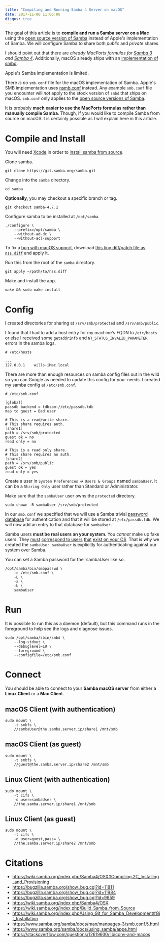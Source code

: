 ```yaml
---
title: "Compiling and Running Samba 4 Server on macOS"
date: 2017-11-06 11:06:00
disqus: true
---
```


The goal of this article is to **compile and run a Samba server on a Mac** using the [open source version of Samba](https://www.samba.org/) instead of Apple's implementation of Samba. We will configure Samba to share both _public_ and _private_ shares.

I should point out that there are _already MacPorts formulas for [Samba 3](https://github.com/macports/macports-ports/blob/master/net/samba3/Portfile) and [Samba 4](https://github.com/macports/macports-ports/blob/master/net/samba4/Portfile)_. Additionally, macOS already ships with an [implementation of smbd](https://developer.apple.com/legacy/library/documentation/Darwin/Reference/ManPages/man8/smbd.8.html).

Apple's Samba implementation is limited.

There _is no_ `smb.conf` file for the macOS implementation of Samba. Apple's SMB implementation uses [nsmb.conf](https://developer.apple.com/legacy/library/documentation/Darwin/Reference/ManPages/man5/nsmb.conf.5.html) instead. Any example `smb.conf` file you encounter will _not_ apply to the stock version of `smbd` that ships on macOS. `smb.conf` only applies to the [open source versions of Samba](https://www.samba.org/).

It is probably **much easier to use the MacPorts formulas rather than manually compile Samba**. Though, if you would like to compile Samba from source on macOS it is certainly possible as I will explain here in this article.

# Compile and Install

You will need [Xcode](https://developer.apple.com/xcode/) in order to [install samba from source](https://wiki.samba.org/index.php/Build_Samba_from_Source).

Clone samba.

```
git clone https://git.samba.org/samba.git
```

Change into the `samba` directory.

```
cd samba
```

**Optionally**, you may checkout a specific branch or tag.

```
git checkout samba-4.7.1
```

Configure samba to be installed at `/opt/samba`.

```
./configure \
	--prefix=/opt/samba \
	--without-ad-dc \
	--without-acl-support
```

To fix a [bug with macOS support](https://bugzilla.samba.org/show_bug.cgi?id=11984), download [this tiny diff/patch file as `nss.diff`](/images/compile-samba-macos/nss.diff) and apply it.

Run this from the root of the `samba` directory.

```
git apply ~/path/to/nss.diff
```

Make and install the app.

```
make && sudo make install
```

# Config

I created directories for sharing at `/srv/smb/protected` and `/srv/smb/public`.

I found that I had to add a host entry for my machine's FQDN to `/etc/hosts` or else I received some `getaddrinfo` and `NT_STATUS_INVALID_PARAMETER` errors in the samba logs.

```
# /etc/hosts

...
127.0.0.1    wills-iMac.local
```

There are more than enough resources on samba config files out in the wild so you can Google as needed to update this config for your needs. I created my samba config at `/etc/smb.conf`.

```
# /etc/smb.conf

[global]
passdb backend = tdbsam://etc/passdb.tdb
map to guest = Bad user

# This is a read/write share.
# This share requires auth.
[share1]
path = /srv/smb/protected
guest ok = no
read only = no

# This is a read only share.
# This share requires no auth.
[share2]
path = /srv/smb/public
guest ok = yes
read only = yes
```

Create a user in `System Preferences` -> `Users & Groups` named `sambaUser`. It can be a `Sharing Only` user rather than Standard or Administrator.

Make sure that the `sambaUser` user owns the `protected` directory.

```
sudo chown -R sambaUser /srv/smb/protected
```

In our `smb.conf` we specified that we will use a Samba trivial [password database](https://www.samba.org/samba/docs/man/Samba-HOWTO-Collection/passdb.html#id2592649) for authentication and that it will be stored at `/etc/passdb.tdb`. We will now add an entry to that database for `sambaUser`.

Samba users **must be real users on your system**. You _cannot_ make up fake users. They [must](https://serverfault.com/questions/541409/can-i-add-samba-users-without-having-to-add-unix-ones) [correspond to users](https://arstechnica.com/civis/viewtopic.php?t=286765) [that](https://lists.samba.org/archive/samba/2004-March/083058.html) [exist on your OS](https://ubuntuforums.org/showthread.php?t=825686). That is why we created the `sambaUser`. `sambaUser` is explicitly for authenticating against our system over Samba.

You can set a Samba password for the `sambaUser like so.

```
/opt/samba/bin/smbpasswd \
	-c /etc/smb.conf \
	-L \
	-a \
	-U \
	sambaUser
```

# Run

It is possible to run this as a daemon (default), but this command runs in the foreground to help see the logs and diagnose issues.

```
sudo /opt/samba/sbin/smbd \
	--log-stdout \
	--debuglevel=10 \
	--foreground \
	--configfile=/etc/smb.conf
```

# Connect

You should be able to connect to your **Samba macOS server** from either a **Linux Client** or a **Mac Client**.

## macOS Client (with authentication)

```
sudo mount \
	-t smbfs \
	//sambaUser@the.samba.server.ip/share1 /mnt/smb
```

## macOS Client (as guest)

```
sudo mount \
	-t smbfs \
	//guest@the.samba.server.ip/share2 /mnt/smb
```

## Linux Client (with authentication)

```
sudo mount \
	-t cifs \
	-o user=sambaUser \
	//the.samba.server.ip/share1 /mnt/smb
```

## Linux Client (as guest)

```
sudo mount \
	-t cifs \
	-o user=guest,pass= \
	//the.samba.server.ip/share2 /mnt/smb
```

# Citations

* https://wiki.samba.org/index.php/Samba4/OSX#Compiling.2C_Installing_and_Provisioning
* https://bugzilla.samba.org/show_bug.cgi?id=11811
* https://bugzilla.samba.org/show_bug.cgi?id=11984
* https://bugzilla.samba.org/show_bug.cgi?id=9659
* https://wiki.samba.org/index.php/Samba4/OSX
* https://wiki.samba.org/index.php/Build_Samba_from_Source
* https://wiki.samba.org/index.php/Using_Git_for_Samba_Development#Git_Installation
* https://www.samba.org/samba/docs/man/manpages-3/smb.conf.5.html
* https://www.samba.org/samba/docs/using_samba/appe.html
* https://stackoverflow.com/questions/12619600/libiconv-and-macos
